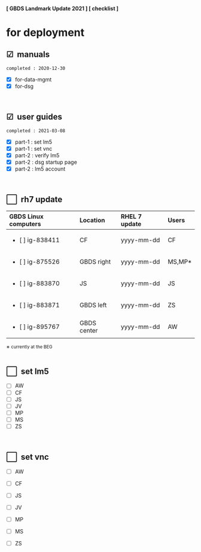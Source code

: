 #### [ GBDS Landmark Update 2021 ] [ checklist ]


# for deployment


## &#x2611;&#x00A0; manuals

```
completed : 2020-12-30
```

* [x] for-data-mgmt
* [x] for-dsg

<br>

## &#x2611;&#x00A0; user guides

```
completed : 2021-03-08
```


* [x] part-1 : set lm5
* [x] part-1 : set vnc
* [x] part-2 : verify lm5
* [x] part-2 : dsg startup page
* [x] part-2 : lm5 account

<br>

## &#x2B1C;&#x00A0; rh7 update 

<!--
## rh7 update  ![Colors](https://img.shields.io/badge/status-complete-8FC965?style=flat-square)

```
completed : yyyy-mm-dd
```
-->

| GBDS Linux computers  | Location    | RHEL 7 update | Users  |
|:----------------------|:------------|:--------------|:-------|
| <ul><li>[ ] ig-838411 | CF          | yyyy-mm-dd    | CF     |
| <ul><li>[ ] ig-875526 | GBDS right  | yyyy-mm-dd    | MS,MP* |
| <ul><li>[ ] ig-883870 | JS          | yyyy-mm-dd    | JS     |
| <ul><li>[ ] ig-883871 | GBDS left   | yyyy-mm-dd    | ZS     |
| <ul><li>[ ] ig-895767 | GBDS center | yyyy-mm-dd    | AW     |

<figcaption><sup>&#x2217; currently at the BEG</sup></figcaption>

<br>

## &#x2B1C;&#x00A0; set lm5
<!--
```
completed : yyyy-mm-dd
```
-->

* [ ] AW
* [ ] CF
* [ ] JS
* [ ] JV
* [ ] MP
* [ ] MS
* [ ] ZS

<br>

## &#x2B1C;&#x00A0; set vnc
<!--
```
completed : yyyy-mm-dd
```
-->

* [ ] AW
* [ ] CF
* [ ] JS
* [ ] JV
* [ ] MP
* [ ] MS
* [ ] ZS



<!--
x2B1C :white_large_square:
x2611 :ballot_box_with_check:

# alts #
x2705 :white_check_mark:
x2714 :heavy_check_mark:
x25FD :white_medium_small_square:
-->
